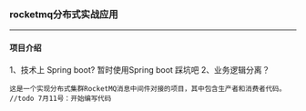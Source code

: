 ### rocketmq分布式实战应用

---
#### 项目介绍

1、技术上 Spring boot? 暂时使用Spring boot 踩坑吧
2、业务逻辑分离？
```
这是一个实现分布式集群RocketMQ消息中间件对接的项目，其中包含生产者和消费者代码。
//todo 7月11号：开始编写代码
```
